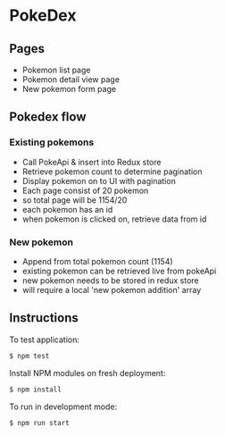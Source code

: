 PokeDex
=====================================

Pages
----------------
- Pokemon list page
- Pokemon detail view page
- New pokemon form page


Pokedex flow
----------------

### Existing pokemons
- Call PokeApi & insert into Redux store
- Retrieve pokemon count to determine pagination
- Display pokemon on to UI with pagination
- Each page consist of 20 pokemon
- so total page will be 1154/20
- each pokemon has an id
- when pokemon is clicked on, retrieve data from id

### New pokemon
- Append from total pokemon count (1154)
- existing pokemon can be retrieved live from pokeApi
- new pokemon needs to be stored in redux store
- will require a local 'new pokemon addition' array


## Instructions

To test application:

```bash
$ npm test
```

Install NPM modules on fresh deployment:

```bash
$ npm install
```

To run in development mode:

```bash
$ npm run start
```
